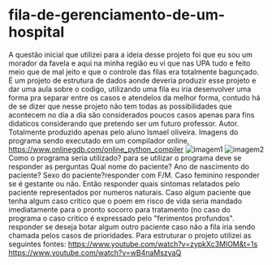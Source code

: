 # fila-de-gerenciamento-de-um-hospital
  A questão inicial que utilizei para a ideia desse projeto foi que eu sou um morador da favela e aqui na minha região eu vi que nas UPA tudo e feito meio que de mal jeito e que o controle das filas era totalmente bagunçado.
  É um projeto de estrutura de dados aonde deveria produzir esse projeto e dar uma aula sobre o codigo, utilizando uma fila eu iria desenvolver uma forma pra separar entre os casos e atendelos da melhor forma, contudo há de se dizer que nesse projeto não tem todas as possibilidades que acontecem no dia a dia são considerados poucos casos apenas para fins didaticos considerando que pretendo ser um futuro professor.
Autor.
  Totalmente produzido apenas pelo aluno Ismael oliveira.
  Imagens do programa sendo executado em um compilador online, https://www.onlinegdb.com/online_python_compiler
![imagem1](https://github.com/auroraborealunlimited/fila-de-gerenciamento-de-um-hospital/assets/152828389/0f470ce7-1c2c-403e-ac24-57b5b80c52e3)
![imagem2](https://github.com/auroraborealunlimited/fila-de-gerenciamento-de-um-hospital/assets/152828389/d536b6d2-fd37-40c4-90c7-9a82ba3410a7)
Como o programa seria utilizado?
para se utilizar o programa deve se responder as perguntas
  Qual nome do paciente?
  Ano de nascimento do paciente?
  Sexo do paciente?responder com F/M.
  Caso feminino responder se é gestante ou não.
  Então responder quais sintomas relatados pelo paciente representados por numeros naturais.
  Caso algum paciente que tenha algum caso critico que o poem em risco de vida seria mandado imediatamente para o pronto socorro para tratamento (no caso do programa o caso critico é expressado pelo "ferimentos profundos".
responder se deseja botar algum outro paciente caso não a fila iria sendo chamada pelos casos de prioridades.
Para estruturar o projeto utilizei as seguintes fontes:
https://www.youtube.com/watch?v=zypkXc3MlOM&t=1s
https://www.youtube.com/watch?v=wB4naMszyaQ
